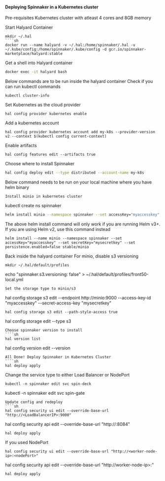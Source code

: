 #### Deploying Spinnaker in a Kubernetes cluster


Pre-requisites
Kubernetes cluster with atleast 4 cores and 8GB memory

Start Halyard Container
````
mkdir ~/.hal
````sh
docker run --name halyard -v ~/.hal:/home/spinnaker/.hal -v ~/.kube/config:/home/spinnaker/.kube/config -d gcr.io/spinnaker-marketplace/halyard:stable
````
Get a shell into Halyard container
````sh
docker exec -it halyard bash
````
Below commands are to be run inside the halyard container
Check if you can run kubectl commands
````
kubectl cluster-info
````
Set Kubernetes as the cloud provider
````
hal config provider kubernetes enable
````
Add a kubernetes account
````
hal config provider kubernetes account add my-k8s --provider-version v2 --context $(kubectl config current-context)
````
Enable artifacts
````
hal config features edit --artifacts true
````
Choose where to install Spinnaker
````sh
hal config deploy edit --type distributed --account-name my-k8s
````
Below command needs to be run on your local machine where you have helm binary
````
Install minio in kubernetes cluster
````
kubectl create ns spinnaker
````sh
helm install minio --namespace spinnaker --set accessKey="myaccesskey" --set secretKey="mysecretkey" --set persistence.enabled=false stable/minio
````
The above helm install command will only work if you are running Helm v3+. If you are using Helm v2, use this command instead
````
helm install --name minio --namespace spinnaker --set accessKey="myaccesskey" --set secretKey="mysecretkey" --set persistence.enabled=false stable/minio
````
Back inside the halyard container
For minio, disable s3 versioning
````
mkdir ~/.hal/default/profiles
````
echo "spinnaker.s3.versioning: false" > ~/.hal/default/profiles/front50-local.yml
````
Set the storage type to minio/s3
````
hal config storage s3 edit --endpoint http://minio:9000 --access-key-id "myaccesskey" --secret-access-key "mysecretkey"
````
hal config storage s3 edit --path-style-access true
````
hal config storage edit --type s3
````
Choose spinnaker version to install
````sh
hal version list
````
hal config version edit --version <desired-version>
  ````
All Done! Deploy Spinnaker in Kubernetes Cluster
````sh
hal deploy apply
````
Change the service type to either Load Balancer or NodePort
 ````
kubectl -n spinnaker edit svc spin-deck
````
kubectl -n spinnaker edit svc spin-gate
````
Update config and redeploy
````sh
hal config security ui edit --override-base-url "http://<LoadBalancerIP>:9000"
````
hal config security api edit --override-base-url "http://<LoadBalancerIP>:8084"
````
hal deploy apply
````
If you used NodePort

````
hal config security ui edit --override-base-url "http://<worker-node-ip>:<nodePort>"
````
hal config security api edit --override-base-url "http://worker-node-ip>:<nodePort>"
````
hal deploy apply
